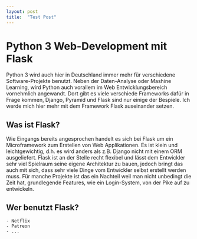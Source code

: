 ```yaml
---
layout: post
title:  "Test Post"
---
```


# Python 3 Web-Development mit Flask

Python 3 wird auch hier in Deutschland immer mehr für verschiedene Software-Projekte benutzt. Neben der Daten-Analyse oder Mashine Learning, wird Python auch vorallem im Web Entwicklungsbereich vornehmlich angewandt. Dort gibt es viele verschiede Frameworks dafür in Frage kommen, Django, Pyramid und Flask sind nur einige der Bespiele. Ich werde mich hier mehr mit dem Framework Flask auseinander setzen.

## Was ist Flask?
Wie Eingangs bereits angesprochen handelt es sich bei Flask um ein Microframework zum Erstellen von Web Applikationen. Es ist klein und leichtgewichtig, d.h. es wird anders als z.B. Django nicht mit einem ORM ausgeliefert. Flask ist an der Stelle recht flexibel und lässt dem Entwickler sehr viel Spielraum seine eigene Architektur zu bauen, jedoch bringt das auch mit sich, dass sehr viele Dinge vom Entwickler selbst erstellt werden muss. Für manche Projekte ist das ein Nachteil weil man nicht unbedingt die Zeit hat, grundlegende Features, wie ein Login-System, von der Pike auf zu entwickeln.

## Wer benutzt Flask?

    - Netflix
    - Patreon
    - ...
